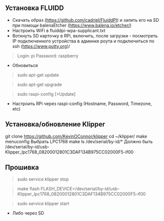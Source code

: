 ## Установка FLUIDD
- Скачать образ (https://github.com/cadriel/FluiddPI) и залить его на SD при помощи balenaEtcher (https://www.balena.io/etcher/)
- Настроить WiFi в fluiddpi-wpa-supplicant.txt
- Воткнуть SD карточку в RPi, включить, после загрузки - посмотреть IP подключенного устройства в админке роута и подключиться по ssh (https://www.putty.org)/
>Login: pi Password: raspberry
- Обновиться
>sudo apt-get update

>sudo apt-get upgrade

>sudo raspi-config [>Update]
- Настроить RPi через raspi-config (Hostname, Password, Timezone, etc)

## Установка/обновление Klipper
git clone https://github.com/KevinOConnor/klipper
cd ~/klipper/
make menuconfig
Выбрать LPC1768
make
ls /dev/serial/by-id/*
Должно быть /dev/serial/by-id/usb-Klipper_lpc1768_08200012801C3DAF134B975CC02000F5-if00

## Прошивка
>sudo service klipper stop

>make flash FLASH_DEVICE=/dev/serial/by-id/usb-Klipper_lpc1768_08200012801C3DAF134B975CC02000F5-if00

>sudo service klipper start
- Либо через SD
